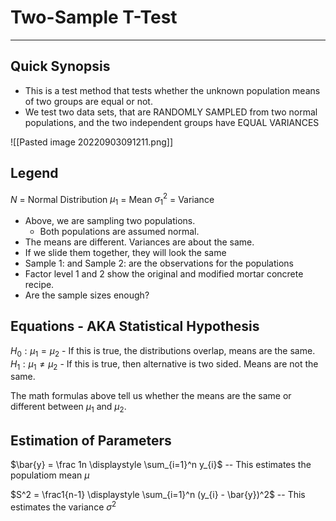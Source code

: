 # Two-Sample T-Test
---
## Quick Synopsis
- This is a test method that tests whether the unknown population means of two groups are equal or not.
- We test two data sets, that are RANDOMLY SAMPLED from two normal populations, and the two independent groups have EQUAL VARIANCES


![[Pasted image 20220903091211.png]]

Legend
---
$N$ = Normal Distribution
$\mu_{1}$ = Mean
${\sigma_{1}}^2$ = Variance

- Above, we are sampling two populations.
	- Both populations are assumed normal.
- The means are different. Variances are about the same.
- If we slide them together, they will look the same
- Sample 1: and Sample 2: are the observations for the populations
- Factor level 1 and 2 show the original and modified mortar concrete recipe.
- Are the sample sizes enough?

Equations - AKA Statistical Hypothesis
---
$H_{0} : \mu_{1} = \mu_{2}$ - If this is true, the distributions overlap, means are the same.
$H_{1} : \mu_{1} \neq \mu_{2}$ - If this is true, then alternative is two sided. Means are not the same.

The math formulas above tell us whether the means are the same or different between $\mu_{1}$ and $\mu_{2}$. 

## Estimation of Parameters
$\bar{y} = \frac 1n \displaystyle \sum_{i=1}^n y_{i}$    -- This estimates the populatiom mean $\mu$

$S^2 = \frac1{n-1}  \displaystyle \sum_{i=1}^n (y_{i} - \bar{y})^2$   -- This estimates the variance ${\sigma^2}$